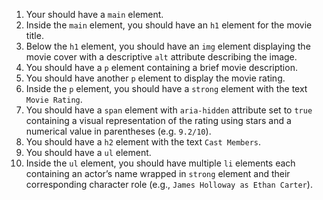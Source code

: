 1. Your should have a `main` element.
2. Inside the `main` element, you should have an `h1` element for the movie title.
3. Below the `h1` element, you should have an `img` element displaying the movie cover with a descriptive `alt` attribute describing the image.
4. You should have a `p` element containing a brief movie description.
5. You should have another `p` element to display the movie rating.
6. Inside the `p` element, you should have a `strong` element with the text `Movie Rating`.
7. You should have a `span` element with `aria-hidden` attribute set to `true` containing a visual representation of the rating using stars and a numerical value in parentheses (e.g. `9.2/10`).
8. You should have a `h2` element with the text `Cast Members`.
9. You should have a `ul` element.
10. Inside the `ul` element, you should have multiple `li` elements each containing an actor’s name wrapped in `strong` element and their corresponding character role (e.g., `James Holloway as Ethan Carter`).
